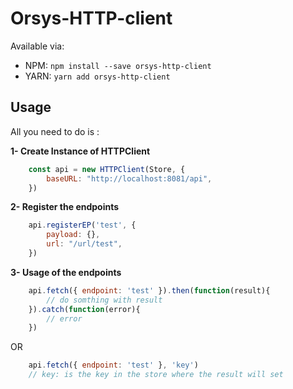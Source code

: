 # Orsys-HTTP-client


Available via:

- NPM: `npm install --save orsys-http-client`
- YARN: `yarn add orsys-http-client`

## Usage

All you need to do is :

**1- Create Instance of HTTPClient**

```js
    const api = new HTTPClient(Store, {
        baseURL: "http://localhost:8081/api",
    })
```

**2- Register the endpoints**

```js
    api.registerEP('test', {
        payload: {},
        url: "/url/test",
    })
```


**3- Usage of the endpoints**
```js
    api.fetch({ endpoint: 'test' }).then(function(result){
        // do somthing with result
    }).catch(function(error){
        // error
    })
```

OR

```js
    api.fetch({ endpoint: 'test' }, 'key')
    // key: is the key in the store where the result will set
```